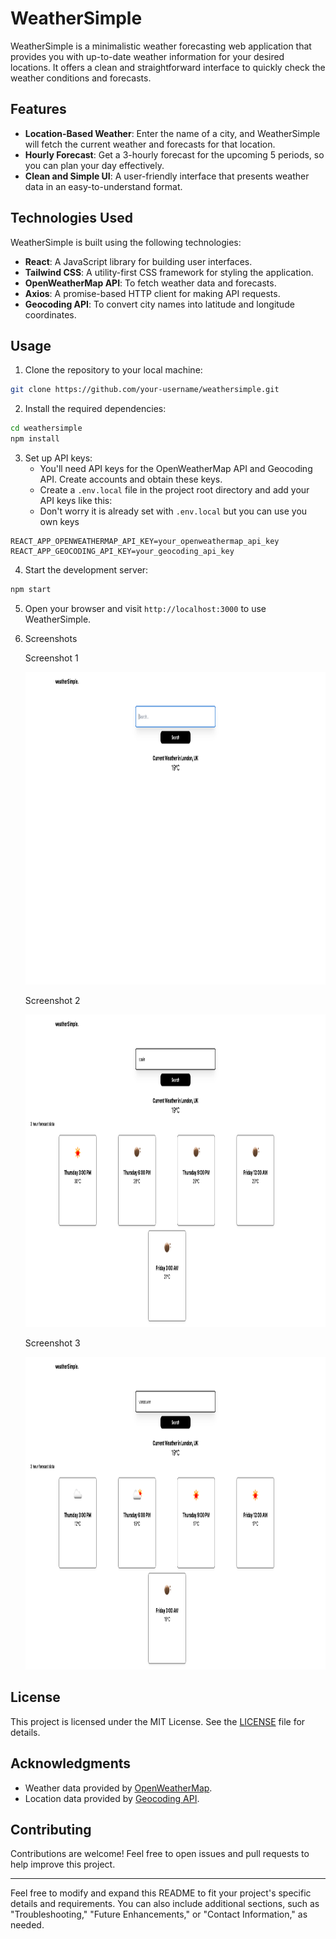 # WeatherSimple

WeatherSimple is a minimalistic weather forecasting web application that provides you with up-to-date weather information for your desired locations. It offers a clean and straightforward interface to quickly check the weather conditions and forecasts.

## Features

- **Location-Based Weather**: Enter the name of a city, and WeatherSimple will fetch the current weather and forecasts for that location.
- **Hourly Forecast**: Get a 3-hourly forecast for the upcoming 5 periods, so you can plan your day effectively.
- **Clean and Simple UI**: A user-friendly interface that presents weather data in an easy-to-understand format.

## Technologies Used

WeatherSimple is built using the following technologies:

- **React**: A JavaScript library for building user interfaces.
- **Tailwind CSS**: A utility-first CSS framework for styling the application.
- **OpenWeatherMap API**: To fetch weather data and forecasts.
- **Axios**: A promise-based HTTP client for making API requests.
- **Geocoding API**: To convert city names into latitude and longitude coordinates.

## Usage

1. Clone the repository to your local machine:

```bash
git clone https://github.com/your-username/weathersimple.git
```

2. Install the required dependencies:

```bash
cd weathersimple
npm install
```

3. Set up API keys:
   - You'll need API keys for the OpenWeatherMap API and Geocoding API. Create accounts and obtain these keys.
   - Create a `.env.local` file in the project root directory and add your API keys like this:
   - Don't worry it is already set with `.env.local` but you can use you own keys

```env
REACT_APP_OPENWEATHERMAP_API_KEY=your_openweathermap_api_key
REACT_APP_GEOCODING_API_KEY=your_geocoding_api_key
```

4. Start the development server:

```bash
npm start
```

5. Open your browser and visit `http://localhost:3000` to use WeatherSimple.

6. Screenshots

   Screenshot 1

   <img src="public/weatherSimple.png" alt="Screenshot 1" width="900" height="500">

   Screenshot 2

   <img src="public/weatherSimpleSpain.png" alt="Screenshot 1" width="900" height="500">

   Screenshot 3

   <img src="public/weatherSimpleVan.png" alt="Screenshot 1" width="900" height="500">

## License

This project is licensed under the MIT License. See the [LICENSE](LICENSE) file for details.

## Acknowledgments

- Weather data provided by [OpenWeatherMap](https://openweathermap.org).
- Location data provided by [Geocoding API](https://your-geocoding-api-provider.com).

## Contributing

Contributions are welcome! Feel free to open issues and pull requests to help improve this project.

---

Feel free to modify and expand this README to fit your project's specific details and requirements. You can also include additional sections, such as "Troubleshooting," "Future Enhancements," or "Contact Information," as needed.
